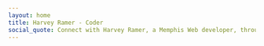 ```yaml
---
layout: home
title: Harvey Ramer - Coder
social_quote: Connect with Harvey Ramer, a Memphis Web developer, through his website.
---
```

